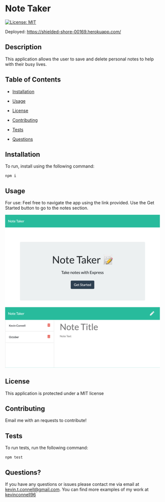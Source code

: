 # Note Taker
  [![License: MIT](https://img.shields.io/badge/License-MIT-yellow.svg)](https://opensource.org/licenses/MIT)

  Deployed: https://shielded-shore-00169.herokuapp.com/

  ## Description

  This application allows the user to save and delete personal notes to help with their busy lives.

  ## Table of Contents

  * [Installation](#installation)

  * [Usage](#usage) 
  
  * [License](#license)

  * [Contributing](#contributing)

  * [Tests](#tests)

  * [Questions](#questions)
  
  ## Installation

  To run, install using the following command:
  ```
  npm i
  ```

  ## Usage

  For use: Feel free to navigate the app using the link provided. Use the Get Started button to go to the notes section.

  <img src="./public/assets/screenshots/homePicture.png">
  <img src="./public/assets/screenshots/notePicture.png">
  
  ## License

  This application is protected under a MIT license

  ## Contributing

  Email me with an requests to contribute!

  ## Tests

  To run tests, run the following command:
  ```
  npm test
  ```

  ## Questions?

  If you have any questions or issues please contact me via email at kevin.t.connell@gmail.com. You can find more examples of my work at [kevinconnell96](https://github.com/kevinconnell96)
